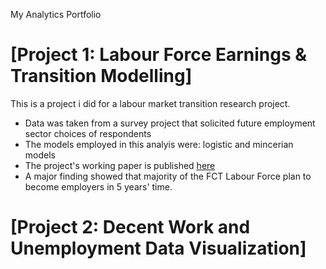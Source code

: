 My Analytics Portfolio
# [Project 1: Labour Force Earnings & Transition Modelling]

This is a project i did for a labour market transition research project.

* Data was taken from a survey project that solicited future employment sector choices of respondents
* The models employed in this analyis were: logistic and mincerian models
* The project's working paper is published [here](https://research.helpmaninstitute.org/research/2024/employment-choice-analysis/)
* A major finding showed that majority of the FCT Labour Force plan to become employers in 5 years' time.

# [Project 2: Decent Work and Unemployment Data Visualization]
